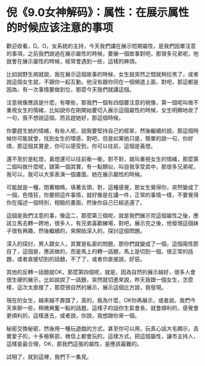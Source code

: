 # 倪《9.0女神解码》：属性：在展示属性的时候应该注意的事项

歡迎收看，D。O。女系統的主持，今天我們講在展示短期屬性，是我們因單注意的事項，之前我們說過在展示屬性的時候，要展一個故事對吧，那很多兄弟呢，他就會在展示屬性的時候，經常會遇到一些，這樣的麻煩。

比如說野生病就說，我在展示這個故事的時候，女生就突然之間就夠拉黑了，或者說這個女生就，不跟你一起互動，他沒有跟你同在一個頻道上面，對吧，那這都是因為，有一次事情要做到位，那麼今天我們就講這個。

注意視像應該是什麼，有哪些，那我們一個有四個要注意的視像，第一個呢叫做不重視女生的情緒，比如說你在剛開始要切入展示這個屬性的時候，女生明顯地收了一句，我不想說這個，而且趕她好，那這個時候。

你要趕生她的情緒，有些人呢，說我要堅持自己的框架，然後繼續的說，那這個時候你可能就會，找到女生的環感，對吧，但是如果她只是，簡單的說一句，你好煩，那這個其實是，你可以感受到，你可以往前，這個是黃燈。

還不至於是紅燈，黃燈還可以往前衝一衝，對不對，就叫重視女生的情緒，那麼第二個叫做什麼呢，跟第一個其實，有一點類似，叫自我享受其中，那很多兄弟呢，我可以，我可以大家表演一個畫面，她在展示屬性的時候。

可能就是一種，閉著眼睛，填著舌頭，對，這種感覺，那女生覺得你，突然變成了一個，色情狂，你要把這件事情，就好像是在講一件，正常的事情一樣，不要覺得你在描述一個特別，相驗的畫面，然後你自己已經逃遵了。

這個是我們注意的事，像這二，那麼第三個呢，就是我們展示完這個屬性之後，應該立馬去轉一跨地，很多人，有兄弟喜歡練場，對吧，展示完之後，他發現這個妹子很有興趣，然後繼續的，來開始深入的，探討這個問題。

深入的探討，男人跟女人，其實是私密的問題，那你們就變成了一個，這個兩性節目了，這個是，應該做的，而是馬上的轉一話題，馬上是切到一個，很正常的話題，或者直接切到的話題，不了了，或者你直接說，好惡。

其他的反轉一話題就OK，那麼第四個呢，就是，因為自然的展示越好，很多人會很生硬的展示，比如說說了一話題，突然就切進來說，昨天我跟一個女生，怎麼樣，這次太直接了，那麼很自然的展示，展示這個比方說，我發現。

現在的女生，越來越不靠譜了，真的，我為什麼，OK你再展示，或者說，我們今天來聊一些，稍微興奮一點的話題，這樣子的話你生氣會長，就會順利的，感覺會更順利的，這樣進去，或者說，你說，我想跟你來一個。

秘密交換秘密，然後用一種玩遊戲的方式，甚至你可以用，玩真心話大毛顯示，丟實愛子的，十多檢察部，微信上都會玩的，這樣方式，把這個屬性，讓市主持人，這樣是最合理，OK，那我們這張的屬性，是應該最難的。

試相了，就到這裡，我們下一集見。